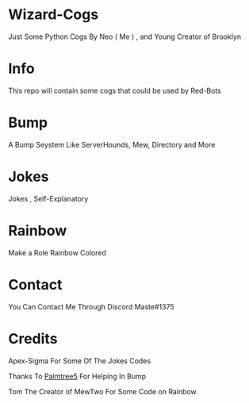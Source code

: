 # Wizard-Cogs
Just Some Python Cogs By Neo ( Me ) , and Young Creator of Brooklyn

# Info
This repo will contain some cogs that could be used by Red-Bots

# Bump
A Bump Seystem Like ServerHounds, Mew, Directory and More

# Jokes
Jokes , Self-Explanatory

# Rainbow
Make a Role Rainbow Colored

# Contact
You Can Contact Me Through Discord Maste#1375

# Credits
Apex-Sigma For Some Of The Jokes Codes


Thanks To [Palmtree5](https://github.com/palmtree5) For Helping In Bump


Tom The Creator of MewTwo For Some Code on Rainbow
